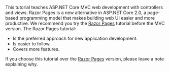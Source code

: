 This tutorial teaches ASP.NET Core MVC web development with controllers and views. Razor Pages is a new alternative in ASP.NET Core 2.0, a page-based programming model that makes building web UI easier and more productive. We recommend you try the [Razor Pages](xref:tutorials/razor-pages/razor-pages-start) tutorial before the MVC version. The Razor Pages tutorial:

* Is the preferred approach for new application development.
* Is easier to follow.
* Covers more features.

If you choose this tutorial over the [Razor Pages](xref:tutorials/razor-pages/razor-pages-start) version, please leave a note explaining why.
